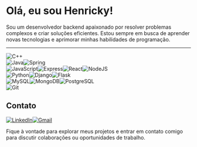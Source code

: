 # Olá, eu sou Henricky!

Sou um desenvolvedor backend apaixonado por resolver problemas complexos e criar soluções eficientes. Estou sempre em busca de aprender novas tecnologias e aprimorar minhas habilidades de programação.
___
![C++](https://img.shields.io/badge/C%2B%2B-00599C?style=for-the-badge&logo=c%2B%2B&logoColor=white)
<br>
![Java](https://img.shields.io/badge/java-%23ED8B00.svg?style=for-the-badge&logo=openjdk&logoColor=white)![Spring](https://img.shields.io/badge/spring-%236DB33F.svg?style=for-the-badge&logo=spring&logoColor=white)
<br>
![JavaScript](https://img.shields.io/badge/JavaScript-F7DF1E?style=for-the-badge&logo=javascript&logoColor=black)![Express](https://img.shields.io/badge/express.js-%23404d59.svg?style=for-the-badge&logo=express&logoColor=%2361DAFB)![React](https://img.shields.io/badge/React-20232A?style=for-the-badge&logo=react&logoColor=61DAFB)![NodeJS](https://img.shields.io/badge/node.js-6DA55F?style=for-the-badge&logo=node.js&logoColor=white)
<br>
![Python](https://img.shields.io/badge/python-3670A0?style=for-the-badge&logo=python&logoColor=ffdd54)![Django](https://img.shields.io/badge/django-%23092E20.svg?style=for-the-badge&logo=django&logoColor=white)![Flask](https://img.shields.io/badge/flask-%23000.svg?style=for-the-badge&logo=flask&logoColor=white)
<br>
![MySQL](https://img.shields.io/badge/MySQL-00000F?style=for-the-badge&logo=mysql&logoColor=white)![MongoDB](https://img.shields.io/badge/MongoDB-%234ea94b.svg?style=for-the-badge&logo=mongodb&logoColor=white)![PostgreSQL](https://img.shields.io/badge/PostgreSQL-000?style=for-the-badge&logo=postgresql)
<br>
![Git](https://img.shields.io/badge/GIT-E44C30?style=for-the-badge&logo=git&logoColor=white)

## Contato

[![LinkedIn](https://img.shields.io/badge/LinkedIn-0077B5?style=for-the-badge&logo=linkedin&logoColor=white)](https://www.linkedin.com/in/henricky-corazza-serrao/)[![Gmail](https://img.shields.io/badge/Gmail-333333?style=for-the-badge&logo=gmail&logoColor=red)](mailto:henrickyserrao@gmail.com)

Fique à vontade para explorar meus projetos e entrar em contato comigo para discutir colaborações ou oportunidades de trabalho.

